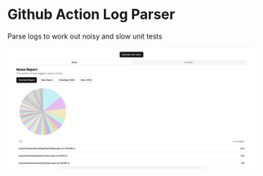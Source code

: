 # Github Action Log Parser

Parse logs to work out noisy and slow unit tests

<img src='./public/screenshot.png'>